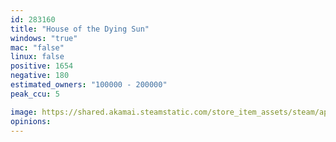 ```yaml
---
id: 283160
title: "House of the Dying Sun"
windows: "true"
mac: "false"
linux: false
positive: 1654
negative: 180
estimated_owners: "100000 - 200000"
peak_ccu: 5

image: https://shared.akamai.steamstatic.com/store_item_assets/steam/apps/283160/header.jpg?t=1577079246
opinions:
---
```

